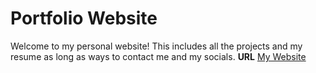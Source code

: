 # Portfolio Website
Welcome to my personal website! This includes all the projects and my resume as long as ways to contact me and my socials.
**URL**
[My Website](https://chimerical-lollipop-679cf3.netlify.app)
